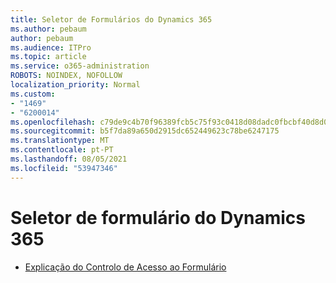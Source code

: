 ```yaml
---
title: Seletor de Formulários do Dynamics 365
ms.author: pebaum
author: pebaum
ms.audience: ITPro
ms.topic: article
ms.service: o365-administration
ROBOTS: NOINDEX, NOFOLLOW
localization_priority: Normal
ms.custom:
- "1469"
- "6200014"
ms.openlocfilehash: c79de9c4b70f96389fcb5c75f93c0418d08dadc0fbcbf40d8d0dc13143853087
ms.sourcegitcommit: b5f7da89a650d2915dc652449623c78be6247175
ms.translationtype: MT
ms.contentlocale: pt-PT
ms.lasthandoff: 08/05/2021
ms.locfileid: "53947346"
---
```

# <a name="dynamics-365-form-selector"></a>Seletor de formulário do Dynamics 365

* [Explicação do Controlo de Acesso ao Formulário](https://docs.microsoft.com/dynamics365/customer-engagement/customize/control-access-forms)
